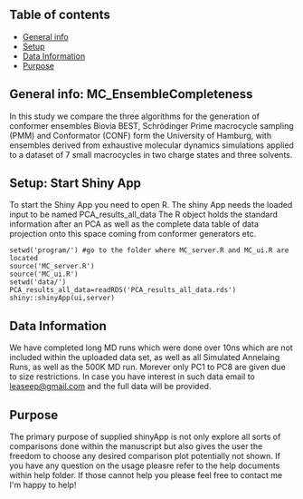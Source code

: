 ## Table of contents
* [General info](#general-info)
* [Setup](#setup)
* [Data Information](#Data-Information)
* [Purpose](#Purpose)

## General info: MC_EnsembleCompleteness
In this study we compare the three algorithms for the generation of conformer ensembles Biovia BEST, Schrödinger Prime macrocycle sampling (PMM) and Conformator (CONF) form the University of Hamburg, with ensembles derived from exhaustive molecular dynamics simulations applied to a dataset of 7 small macrocycles in two charge states and three solvents.

## Setup: Start Shiny App
To start the Shiny App you need to open R. The shiny App needs the loaded input to be named PCA_results_all_data
The R object holds the standard information after an PCA as well as the complete data table of data projection onto this space coming from conformer generators etc.
```
setwd('program/') #go to the folder where MC_server.R and MC_ui.R are located
source('MC_server.R')
source('MC_ui.R')
setwd('data/')
PCA_results_all_data=readRDS('PCA_results_all_data.rds')
shiny::shinyApp(ui,server)
```
## Data Information
We have completed long MD runs which were done over 10ns which are not included within the uploaded data set, as well as all Simulated Annelaing Runs, as well as the 500K MD run. Morever only PC1 to PC8 are given due to size restrictions. In case you have interest in such data email to leaseep@gmail.com and the full data will be provided.

## Purpose
The primary purpose of supplied shinyApp is not only explore all sorts of comparisons done within the manuscript but also gives the user the freedom to choose any desired comparison plot potentially not shown. If you have any question on the usage pleasre refer to the help documents within help folder. If those cannot help you please feel free to contact me I'm happy to help!
